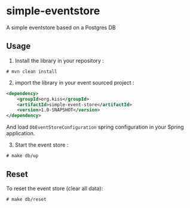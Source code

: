 # simple-eventstore
A simple eventstore based on a Postgres DB

## Usage
1. Install the library in your repository :
```shell
# mvn clean install
```
2. import the library in your event sourced project :
```xml
<dependency>
    <groupId>org.kiss</groupId>
    <artifactId>simple-event-store</artifactId>
    <version>1.0-SNAPSHOT</version>
</dependency>
```
And load `DbEventStoreConfiguration` spring configuration in your Spring application.

3. Start the event store :
```shell
# make db/up
```
## Reset
To reset the event store (clear all data):
```shell
# make db/reset
```

